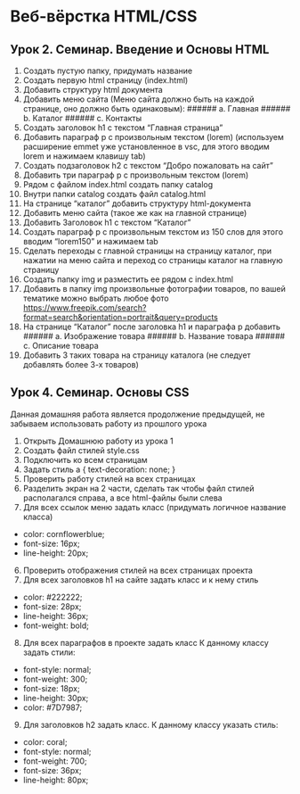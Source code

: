 # Веб-вёрстка HTML/CSS

## Урок 2. Семинар. Введение и Основы HTML

1. Создать пустую папку, придумать название
2. Создать первую html страницу (index.html)
3. Добавить структуру html документа
4. Добавить меню сайта (Меню сайта должно быть на каждой странице, оно должно быть одинаковым): ###### a. Главная ###### b. Каталог ###### c. Контакты
5. Создать заголовок h1 с текстом “Главная страница”
6. Добавить параграф p с произвольным текстом (lorem) (используем расширение emmet уже установленное в vsc, для этого вводим lorem и нажимаем клавишу tab)
7. Создать подзаголовок h2 с текстом “Добро пожаловать на сайт”
8. Добавить три параграф p с произвольным текстом (lorem)
9. Рядом с файлом index.html создать папку catalog
10. Внутри папки catalog создать файл catalog.html
11. На странице “каталог” добавить структуру html-документа
12. Добавить меню сайта (такое же как на главной странице)
13. Добавить Заголовок h1 с текстом “Каталог”
14. Создать параграф p с произвольным текстом из 150 слов для этого вводим “lorem150” и нажимаем tab
15. Сделать переходы с главной страницы на страницу каталог, при нажатии на меню сайта и переход со страницы каталог на главную страницу
16. Создать папку img и разместить ее рядом с index.html
17. Добавить в папку img произвольные фотографии товаров, по вашей тематике можно выбрать любое фото 
https://www.freepik.com/search?format=search&orientation=portrait&query=products
18. На странице “Каталог” после заголовка h1 и параграфа p добавить ###### a. Изображение товара ###### b. Название товара ###### c. Описание товара
19. Добавить 3 таких товара на страницу каталога (не следует добавлять более 3-х товаров)

## Урок 4. Семинар. Основы CSS
Данная домашняя работа является продолжение предыдущей, не забываем использовать работу из прошлого урока

1. Открыть Домашнюю работу из урока 1
2. Создать файл стилей style.css
3. Подключить ко всем страницам
4. Задать стиль a { text-decoration: none; }
5. Проверить работу стилей на всех страницах
6. Разделить экран на 2 части, сделать так чтобы файл стилей располагался справа, а все html-файлы были слева
5. Для всех ссылок меню задать класс (придумать логичное название класса)
* color: cornflowerblue;
* font-size: 16px; 
* line-height: 20px; 
6. Проверить отображения стилей на всех страницах проекта
7. Для всех заголовков h1 на сайте задать класс и к нему стиль
* color: #222222;
* font-size: 28px;
* line-height: 36px;
* font-weight: bold;
8. Для всех параграфов в проекте задать класс
К данному классу задать стили:
* font-style: normal;
* font-weight: 300;
* font-size: 18px;
* line-height: 30px;
* color: #7D7987;
9. Для заголовков h2 задать класс.
К данному классу указать стиль:
* color: coral;
* font-style: normal;
* font-weight: 700;
* font-size: 36px;
* line-height: 80px;